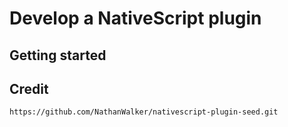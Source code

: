 # Develop a NativeScript plugin

## Getting started

## Credit

```
https://github.com/NathanWalker/nativescript-plugin-seed.git
```
